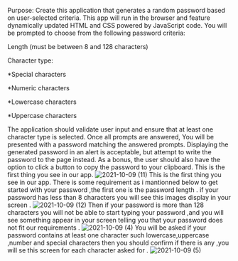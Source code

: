 Purpose:
Create this application that generates a random password based on user-selected criteria. This app will run in the browser and feature dynamically updated HTML and CSS powered by JavaScript code.
You will be prompted to choose from the following password criteria:

Length (must be between 8 and 128 characters)

Character type:


*Special characters 

*Numeric characters

*Lowercase characters

*Uppercase characters

The application should validate user input and ensure that at least one character type is selected. Once all prompts are answered, You will be presented with a password matching the answered prompts. Displaying the generated password in an alert is acceptable, but attempt to write the password to the page instead. As a bonus, the user should also have the option to click a button to copy the password to your clipboard.
This is the first thing you see in our app.
![2021-10-09 (11)](https://user-images.githubusercontent.com/84550325/136678516-6c6b4324-7dfa-417d-898a-8da6041c74a7.png)
This is the first thing you see in our app.
There is some requirement as i mantionned below to get started with your password ,the first one is the password length .
if your password has less than 8 characters you will see this images display in your screen .
![2021-10-09 (12)](https://user-images.githubusercontent.com/84550325/136679027-727762cb-d5d1-46ea-9a02-ea247de1d538.png)
Then if your password is more than 128 characters you will not be able to start typing  your password ,and you will see something appear in your screen telling you that your password does not fit our requirements .
![2021-10-09 (4)](https://user-images.githubusercontent.com/84550325/136679258-1d0bc949-540e-47d2-8d94-93d212bb71a9.png)
You will be asked if your password contains at least one character such lowercase,uppercase ,number and special characters then you should  confirm if there is any  ,you will se this screen for each character asked for .
![2021-10-09 (5)](https://user-images.githubusercontent.com/84550325/136679393-1a3c355a-1ab0-4fb3-8163-c5e48619312f.png)
